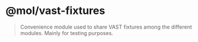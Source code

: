 # @mol/vast-fixtures

> Convenience module used to share VAST fixtures among the different modules. Mainly for testing purposes.
